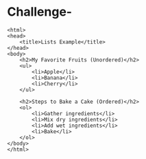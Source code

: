 # Challenge-
<!DOCTYPE html>
    <html>
    <head>
        <title>Lists Example</title>
    </head>
    <body>
        <h2>My Favorite Fruits (Unordered)</h2>
        <ul>
            <li>Apple</li>
            <li>Banana</li>
            <li>Cherry</li>
        </ul>

        <h2>Steps to Bake a Cake (Ordered)</h2>
        <ol>
            <li>Gather ingredients</li>
            <li>Mix dry ingredients</li>
            <li>Add wet ingredients</li>
            <li>Bake</li>
        </ol>
    </body>
    </html>
